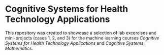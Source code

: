 # Cognitive Systems for Health Technology Applications

This repository was created to showcase a selection of lab excercises and mini-projects (cases 1, 2, and 3) for the machine learning courses *Cognitive Systems for Health Technology Applications* and *Cognitive Systems Mathematics*.
